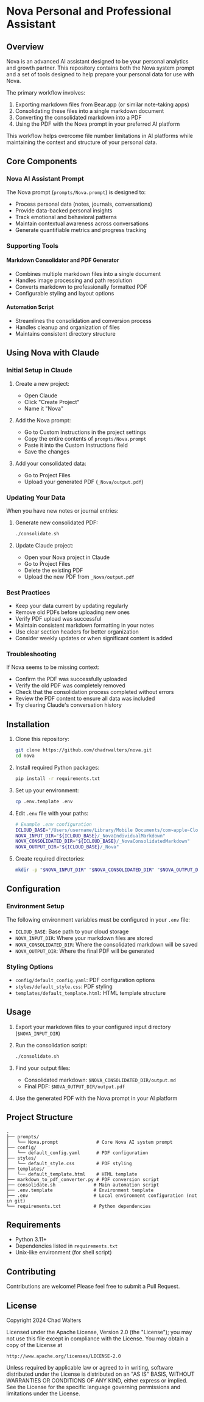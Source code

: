 # Nova Personal and Professional Assistant 

## Overview

Nova is an advanced AI assistant designed to be your personal analytics and growth partner. This repository contains both the Nova system prompt and a set of tools designed to help prepare your personal data for use with Nova.

The primary workflow involves:
1. Exporting markdown files from Bear.app (or similar note-taking apps)
2. Consolidating these files into a single markdown document
3. Converting the consolidated markdown into a PDF
4. Using the PDF with the Nova prompt in your preferred AI platform

This workflow helps overcome file number limitations in AI platforms while maintaining the context and structure of your personal data.

## Core Components

### Nova AI Assistant Prompt

The Nova prompt (`prompts/Nova.prompt`) is designed to:
- Process personal data (notes, journals, conversations)
- Provide data-backed personal insights
- Track emotional and behavioral patterns
- Maintain contextual awareness across conversations
- Generate quantifiable metrics and progress tracking

### Supporting Tools

#### Markdown Consolidator and PDF Generator
- Combines multiple markdown files into a single document
- Handles image processing and path resolution
- Converts markdown to professionally formatted PDF
- Configurable styling and layout options

#### Automation Script
- Streamlines the consolidation and conversion process
- Handles cleanup and organization of files
- Maintains consistent directory structure

## Using Nova with Claude

### Initial Setup in Claude

1. Create a new project:
   - Open Claude
   - Click "Create Project"
   - Name it "Nova"

2. Add the Nova prompt:
   - Go to Custom Instructions in the project settings
   - Copy the entire contents of `prompts/Nova.prompt`
   - Paste it into the Custom Instructions field
   - Save the changes

3. Add your consolidated data:
   - Go to Project Files
   - Upload your generated PDF (`_Nova/output.pdf`)

### Updating Your Data

When you have new notes or journal entries:

1. Generate new consolidated PDF:
   ```bash
   ./consolidate.sh
   ```

2. Update Claude project:
   - Open your Nova project in Claude
   - Go to Project Files
   - Delete the existing PDF
   - Upload the new PDF from `_Nova/output.pdf`

### Best Practices

- Keep your data current by updating regularly
- Remove old PDFs before uploading new ones
- Verify PDF upload was successful
- Maintain consistent markdown formatting in your notes
- Use clear section headers for better organization
- Consider weekly updates or when significant content is added

### Troubleshooting

If Nova seems to be missing context:
- Confirm the PDF was successfully uploaded
- Verify the old PDF was completely removed
- Check that the consolidation process completed without errors
- Review the PDF content to ensure all data was included
- Try clearing Claude's conversation history

## Installation

1. Clone this repository:
   ```bash
   git clone https://github.com/chadrwalters/nova.git
   cd nova
   ```

2. Install required Python packages:
   ```bash
   pip install -r requirements.txt
   ```

3. Set up your environment:
   ```bash
   cp .env.template .env
   ```

4. Edit `.env` file with your paths:
   ```bash
   # Example .env configuration
   ICLOUD_BASE="/Users/username/Library/Mobile Documents/com~apple~CloudDocs"
   NOVA_INPUT_DIR="${ICLOUD_BASE}/_NovaIndividualMarkdown"
   NOVA_CONSOLIDATED_DIR="${ICLOUD_BASE}/_NovaConsolidatedMarkdown"
   NOVA_OUTPUT_DIR="${ICLOUD_BASE}/_Nova"
   ```

5. Create required directories:
   ```bash
   mkdir -p "$NOVA_INPUT_DIR" "$NOVA_CONSOLIDATED_DIR" "$NOVA_OUTPUT_DIR"
   ```

## Configuration

### Environment Setup
The following environment variables must be configured in your `.env` file:

- `ICLOUD_BASE`: Base path to your cloud storage
- `NOVA_INPUT_DIR`: Where your markdown files are stored
- `NOVA_CONSOLIDATED_DIR`: Where the consolidated markdown will be saved
- `NOVA_OUTPUT_DIR`: Where the final PDF will be generated

### Styling Options
- `config/default_config.yaml`: PDF configuration options
- `styles/default_style.css`: PDF styling
- `templates/default_template.html`: HTML template structure

## Usage

1. Export your markdown files to your configured input directory (`$NOVA_INPUT_DIR`)

2. Run the consolidation script:
   ```bash
   ./consolidate.sh
   ```

3. Find your output files:
   - Consolidated markdown: `$NOVA_CONSOLIDATED_DIR/output.md`
   - Final PDF: `$NOVA_OUTPUT_DIR/output.pdf`

4. Use the generated PDF with the Nova prompt in your AI platform

## Project Structure
```
.
├── prompts/
│   └── Nova.prompt              # Core Nova AI system prompt
├── config/
│   └── default_config.yaml      # PDF configuration
├── styles/
│   └── default_style.css        # PDF styling
├── templates/
│   └── default_template.html    # HTML template
├── markdown_to_pdf_converter.py # PDF conversion script
├── consolidate.sh              # Main automation script
├── .env.template               # Environment template
├── .env                        # Local environment configuration (not in git)
└── requirements.txt            # Python dependencies
```

## Requirements

- Python 3.11+
- Dependencies listed in `requirements.txt`
- Unix-like environment (for shell script)

## Contributing

Contributions are welcome! Please feel free to submit a Pull Request.

## License

Copyright 2024 Chad Walters

Licensed under the Apache License, Version 2.0 (the "License");
you may not use this file except in compliance with the License.
You may obtain a copy of the License at

    http://www.apache.org/licenses/LICENSE-2.0

Unless required by applicable law or agreed to in writing, software
distributed under the License is distributed on an "AS IS" BASIS,
WITHOUT WARRANTIES OR CONDITIONS OF ANY KIND, either express or implied.
See the License for the specific language governing permissions and
limitations under the License.
